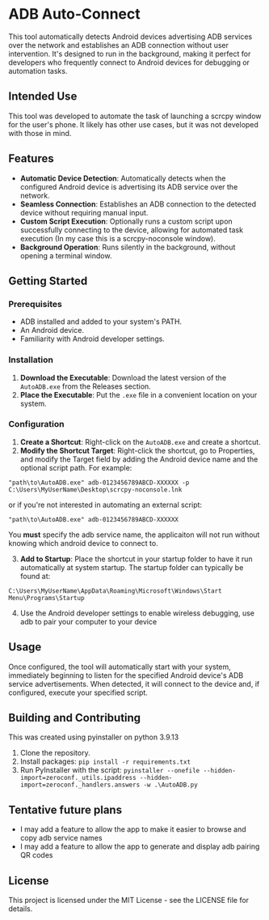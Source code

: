 # ADB Auto-Connect

This tool automatically detects Android devices advertising ADB services over the network and establishes an ADB
connection without user intervention. It's designed to run in the background, making it perfect for developers who
frequently connect to Android devices for debugging or automation tasks.

## Intended Use

This tool was developed to automate the task of launching a scrcpy window for the user's phone. It likely has other use
cases, but it was not developed with those in mind.

## Features

- **Automatic Device Detection**: Automatically detects when the configured Android device is advertising its ADB service over the network.
- **Seamless Connection**: Establishes an ADB connection to the detected device without requiring manual input.
- **Custom Script Execution**: Optionally runs a custom script upon successfully connecting to the device, allowing for automated task execution (In my case this is a scrcpy-noconsole window).
- **Background Operation**: Runs silently in the background, without opening a terminal window.

## Getting Started

### Prerequisites

- ADB installed and added to your system's PATH.
- An Android device.
- Familiarity with Android developer settings.

### Installation

1. **Download the Executable**: Download the latest version of the `AutoADB.exe` from the Releases section.
2. **Place the Executable**: Put the `.exe` file in a convenient location on your system.

### Configuration

1. **Create a Shortcut**: Right-click on the `AutoADB.exe` and create a shortcut.
2. **Modify the Shortcut Target**: Right-click the shortcut, go to Properties, and modify the Target field by adding the Android device name and the optional script path. For example:

```
"path\to\AutoADB.exe" adb-0123456789ABCD-XXXXXX -p C:\Users\MyUserName\Desktop\scrcpy-noconsole.lnk
```
or if you're not interested in automating an external script:
```
"path\to\AutoADB.exe" adb-0123456789ABCD-XXXXXX
```
You **must** specify the adb service name, the applicaiton will not run without knowing which android device to connect to.

3. **Add to Startup**: Place the shortcut in your startup folder to have it run automatically at system startup. The startup folder can typically be found at:

```
C:\Users\MyUserName\AppData\Roaming\Microsoft\Windows\Start Menu\Programs\Startup
```

4. Use the Android developer settings to enable wireless debugging, use adb to pair your computer to your device

## Usage

Once configured, the tool will automatically start with your system, immediately beginning to listen for the specified Android device's ADB service advertisements. When detected, it will connect to the device and, if configured, execute your specified script.

## Building and Contributing

This was created using pyinstaller on python 3.9.13

1. Clone the repository.
2. Install packages: `pip install -r requirements.txt`
3. Run PyInstaller with the script: `pyinstaller --onefile --hidden-import=zeroconf._utils.ipaddress --hidden-import=zeroconf._handlers.answers -w .\AutoADB.py`

## Tentative future plans

- I may add a feature to allow the app to make it easier to browse and copy adb service names
- I may add a feature to allow the app to generate and display adb pairing QR codes

## License

This project is licensed under the MIT License - see the LICENSE file for details.

